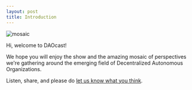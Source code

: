 ```yaml
---
layout: post
title: Introduction
---
```


![mosaic](http://wallpoper.com/images/00/24/07/85/abstract-mosaic_00240785.jpg)

Hi, welcome to DAOcast!

We hope you will enjoy the show and the amazing mosaic of perspectives we're gathering around the emerging field of Decentralized Autonomous Organizations.

Listen, share, and please do [let us know what you think](mailto:danilo@daostack.io).
